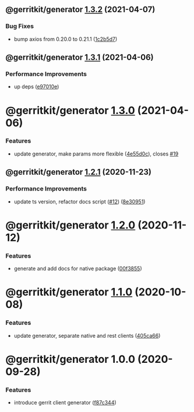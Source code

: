 ## @gerritkit/generator [1.3.2](https://github.com/gerritkit/client/compare/@gerritkit/generator@1.3.1...@gerritkit/generator@1.3.2) (2021-04-07)


### Bug Fixes

* bump axios from 0.20.0 to 0.21.1 ([1c2b5d7](https://github.com/gerritkit/client/commit/1c2b5d74ff63513a455a778f74da4b4f88f5e2c4))

## @gerritkit/generator [1.3.1](https://github.com/gerritkit/client/compare/@gerritkit/generator@1.3.0...@gerritkit/generator@1.3.1) (2021-04-06)


### Performance Improvements

* up deps ([e97010e](https://github.com/gerritkit/client/commit/e97010e040cd69cbb957e65b6f13432876a17ca3))

# @gerritkit/generator [1.3.0](https://github.com/gerritkit/client/compare/@gerritkit/generator@1.2.1...@gerritkit/generator@1.3.0) (2021-04-06)


### Features

* update generator, make params more flexible ([4e55d0c](https://github.com/gerritkit/client/commit/4e55d0c55e03e2d4d1ab0063d531c4724b3b37ef)), closes [#19](https://github.com/gerritkit/client/issues/19)

## @gerritkit/generator [1.2.1](https://github.com/gerritkit/client/compare/@gerritkit/generator@1.2.0...@gerritkit/generator@1.2.1) (2020-11-23)


### Performance Improvements

* update ts version, refactor docs script ([#12](https://github.com/gerritkit/client/issues/12)) ([8e30951](https://github.com/gerritkit/client/commit/8e309517c6d8abfc91ff14477184ce341c1c4473))

# @gerritkit/generator [1.2.0](https://github.com/gerritkit/client/compare/@gerritkit/generator@1.1.0...@gerritkit/generator@1.2.0) (2020-11-12)


### Features

* generate and add docs for native package ([00f3855](https://github.com/gerritkit/client/commit/00f385507e085a9b7da16e63042e61b89e133e88))

# @gerritkit/generator [1.1.0](https://github.com/gerritkit/client/compare/@gerritkit/generator@1.0.0...@gerritkit/generator@1.1.0) (2020-10-08)


### Features

* update generator, separate native and rest clients ([405ca66](https://github.com/gerritkit/client/commit/405ca66426fea60518cf1117e1817bfb8ee8b211))

# @gerritkit/generator 1.0.0 (2020-09-28)


### Features

* introduce gerrit client generator ([f87c344](https://github.com/gerritkit/client/commit/f87c344aeeb7c359e66f3c6a9413c4c5bc561b33))
